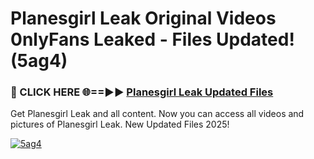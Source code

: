 # Planesgirl Leak Original Videos 0nlyFans Leaked - Files Updated! (5ag4)

<h3>🔴 CLICK HERE 🌐==►► <a href="https://tinyurl.com/x26r9saj" rel="nofollow">Planesgirl Leak Updated Files</a></h3>

Get Planesgirl Leak and all content. Now you can access all videos and pictures of Planesgirl Leak. New Updated Files 2025!

[![5ag4](https://i.imgur.com/LkgZPqh.gif)](https://tinyurl.com/x26r9saj)
